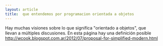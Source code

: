 ```yaml
---
layout: article
title:  que entendemos por programacion orientada a objetos 
---
```


Hay muchas visiones sobre lo que significa "orientado a objetos", que llevan a múltiples discusiones. En esta página hay una definición posible <http://wcook.blogspot.com.ar/2012/07/proposal-for-simplified-modern.html>
